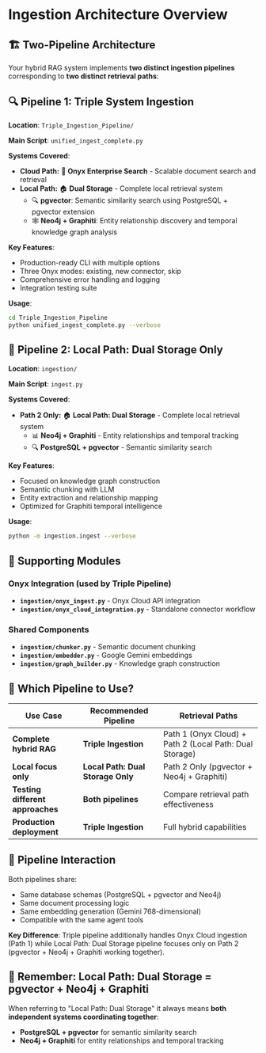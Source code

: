 # Ingestion Architecture Overview

## 🏗️ **Two-Pipeline Architecture**

Your hybrid RAG system implements **two distinct ingestion pipelines** corresponding to **two distinct retrieval paths**:

## 🔍 **Pipeline 1: Triple System Ingestion** 

**Location**: `Triple_Ingestion_Pipeline/`

**Main Script**: `unified_ingest_complete.py`

**Systems Covered**:
- **Cloud Path:** 🔮 **Onyx Enterprise Search** - Scalable document search and retrieval
- **Local Path:** 🏠 **Dual Storage** - Complete local retrieval system
  - 🔍 **pgvector**: Semantic similarity search using PostgreSQL + pgvector extension
  - 🕸️ **Neo4j + Graphiti**: Entity relationship discovery and temporal knowledge graph analysis

**Key Features**:
- Production-ready CLI with multiple options
- Three Onyx modes: existing, new connector, skip
- Comprehensive error handling and logging
- Integration testing suite

**Usage**:
```bash
cd Triple_Ingestion_Pipeline
python unified_ingest_complete.py --verbose
```

## 🧠 **Pipeline 2: Local Path: Dual Storage Only**

**Location**: `ingestion/`

**Main Script**: `ingest.py`


**Systems Covered**:
- **Path 2 Only:** 🏠 **Local Path: Dual Storage** - Complete local retrieval system
  - 📊 **Neo4j + Graphiti** - Entity relationships and temporal tracking
  - 🔍 **PostgreSQL + pgvector** - Semantic similarity search

**Key Features**:
- Focused on knowledge graph construction
- Semantic chunking with LLM
- Entity extraction and relationship mapping
- Optimized for Graphiti temporal intelligence

**Usage**:
```bash
python -m ingestion.ingest --verbose
```

## 🔧 **Supporting Modules**

### **Onyx Integration** (used by Triple Pipeline)
- **`ingestion/onyx_ingest.py`** - Onyx Cloud API integration
- **`ingestion/onyx_cloud_integration.py`** - Standalone connector workflow

### **Shared Components**
- **`ingestion/chunker.py`** - Semantic document chunking
- **`ingestion/embedder.py`** - Google Gemini embeddings  
- **`ingestion/graph_builder.py`** - Knowledge graph construction

## 🎯 **Which Pipeline to Use?**

| Use Case | Recommended Pipeline | Retrieval Paths |
|----------|---------------------|-----------------|
| **Complete hybrid RAG** | **Triple Ingestion** | Path 1 (Onyx Cloud) + Path 2 (Local Path: Dual Storage) |
| **Local focus only** | **Local Path: Dual Storage Only** | Path 2 Only (pgvector + Neo4j + Graphiti) |
| **Testing different approaches** | **Both pipelines** | Compare retrieval path effectiveness |
| **Production deployment** | **Triple Ingestion** | Full hybrid capabilities |

## 🔄 **Pipeline Interaction**

Both pipelines share:
- Same database schemas (PostgreSQL + pgvector and Neo4j)
- Same document processing logic
- Same embedding generation (Gemini 768-dimensional)
- Compatible with the same agent tools

**Key Difference**: Triple pipeline additionally handles Onyx Cloud ingestion (Path 1) while Local Path: Dual Storage pipeline focuses only on Path 2 (pgvector + Neo4j + Graphiti working together).

## 📍 **Remember: Local Path: Dual Storage = pgvector + Neo4j + Graphiti**

When referring to "Local Path: Dual Storage" it always means **both independent systems coordinating together**:
- **PostgreSQL + pgvector** for semantic similarity search
- **Neo4j + Graphiti** for entity relationships and temporal tracking